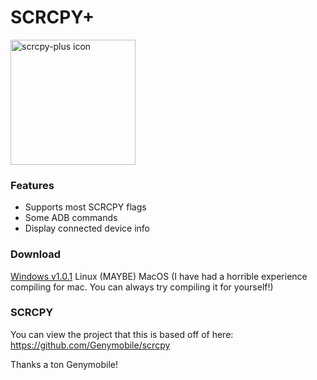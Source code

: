 # SCRCPY+

<img src="https://github.com/Frontesque/scrcpy-plus/raw/main/icons/SCRCPY%2B.png" alt="scrcpy-plus icon" width="200"/>

### Features
- Supports most SCRCPY flags
- Some ADB commands
- Display connected device info

### Download
[Windows v1.0.1](https://github.com/Frontesque/scrcpy-plus/releases/download/1.0.1/scrcpy-plus-1.0.1-windows.zip)
Linux (MAYBE)
MacOS (I have had a horrible experience compiling for mac. You can always try compiling it for yourself!)

### SCRCPY
You can view the project that this is based off of here:
https://github.com/Genymobile/scrcpy

Thanks a ton Genymobile!
